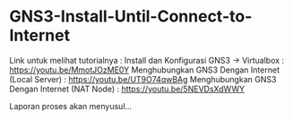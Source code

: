 # GNS3-Install-Until-Connect-to-Internet
Link untuk melihat tutorialnya :
Install dan Konfigurasi GNS3 -> Virtualbox : https://youtu.be/MmotJOzME0Y
Menghubungkan GNS3 Dengan Internet (Local Server) : https://youtu.be/UT9O74qwBAg
Menghubungkan GNS3 Dengan Internet (NAT Node) : https://youtu.be/5NEVDsXdWWY

Laporan proses akan menyusul...
